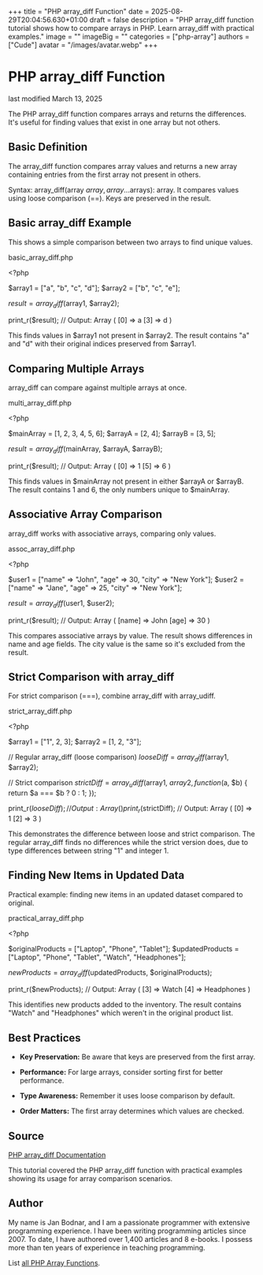 +++
title = "PHP array_diff Function"
date = 2025-08-29T20:04:56.630+01:00
draft = false
description = "PHP array_diff function tutorial shows how to compare arrays in PHP. Learn array_diff with practical examples."
image = ""
imageBig = ""
categories = ["php-array"]
authors = ["Cude"]
avatar = "/images/avatar.webp"
+++

# PHP array_diff Function

last modified March 13, 2025

The PHP array_diff function compares arrays and returns the
differences. It's useful for finding values that exist in one array but not
others.

## Basic Definition

The array_diff function compares array values and returns a new
array containing entries from the first array not present in others.

Syntax: array_diff(array $array, array ...$arrays): array. It
compares values using loose comparison (==). Keys are preserved in the result.

## Basic array_diff Example

This shows a simple comparison between two arrays to find unique values.

basic_array_diff.php
  

&lt;?php

$array1 = ["a", "b", "c", "d"];
$array2 = ["b", "c", "e"];

$result = array_diff($array1, $array2);

print_r($result);
// Output: Array ( [0] =&gt; a [3] =&gt; d )

This finds values in $array1 not present in $array2. The result contains "a"
and "d" with their original indices preserved from $array1.

## Comparing Multiple Arrays

array_diff can compare against multiple arrays at once.

multi_array_diff.php
  

&lt;?php

$mainArray = [1, 2, 3, 4, 5, 6];
$arrayA = [2, 4];
$arrayB = [3, 5];

$result = array_diff($mainArray, $arrayA, $arrayB);

print_r($result);
// Output: Array ( [0] =&gt; 1 [5] =&gt; 6 )

This finds values in $mainArray not present in either $arrayA or $arrayB. The
result contains 1 and 6, the only numbers unique to $mainArray.

## Associative Array Comparison

array_diff works with associative arrays, comparing only values.

assoc_array_diff.php
  

&lt;?php

$user1 = ["name" =&gt; "John", "age" =&gt; 30, "city" =&gt; "New York"];
$user2 = ["name" =&gt; "Jane", "age" =&gt; 25, "city" =&gt; "New York"];

$result = array_diff($user1, $user2);

print_r($result);
// Output: Array ( [name] =&gt; John [age] =&gt; 30 )

This compares associative arrays by value. The result shows differences in name
and age fields. The city value is the same so it's excluded from the result.

## Strict Comparison with array_diff

For strict comparison (===), combine array_diff with
array_udiff.

strict_array_diff.php
  

&lt;?php

$array1 = ["1", 2, 3];
$array2 = [1, 2, "3"];

// Regular array_diff (loose comparison)
$looseDiff = array_diff($array1, $array2);

// Strict comparison
$strictDiff = array_udiff($array1, $array2, function($a, $b) {
    return $a === $b ? 0 : 1;
});

print_r($looseDiff);   // Output: Array ( )
print_r($strictDiff);  // Output: Array ( [0] =&gt; 1 [2] =&gt; 3 )

This demonstrates the difference between loose and strict comparison. The
regular array_diff finds no differences while the strict version
does, due to type differences between string "1" and integer 1.

## Finding New Items in Updated Data

Practical example: finding new items in an updated dataset compared to original.

practical_array_diff.php
  

&lt;?php

$originalProducts = ["Laptop", "Phone", "Tablet"];
$updatedProducts = ["Laptop", "Phone", "Tablet", "Watch", "Headphones"];

$newProducts = array_diff($updatedProducts, $originalProducts);

print_r($newProducts);
// Output: Array ( [3] =&gt; Watch [4] =&gt; Headphones )

This identifies new products added to the inventory. The result contains
"Watch" and "Headphones" which weren't in the original product list.

## Best Practices

- **Key Preservation:** Be aware that keys are preserved from the first array.

- **Performance:** For large arrays, consider sorting first for better performance.

- **Type Awareness:** Remember it uses loose comparison by default.

- **Order Matters:** The first array determines which values are checked.

## Source

[PHP array_diff Documentation](https://www.php.net/manual/en/function.array-diff.php)

This tutorial covered the PHP array_diff function with practical
examples showing its usage for array comparison scenarios.

## Author

My name is Jan Bodnar, and I am a passionate programmer with extensive
programming experience. I have been writing programming articles since 2007.
To date, I have authored over 1,400 articles and 8 e-books. I possess more
than ten years of experience in teaching programming.

List [all PHP Array Functions](/php/#php-array).